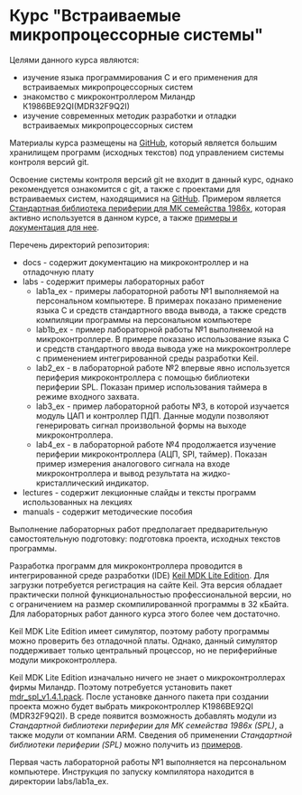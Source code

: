 # Курс "Встраиваемые микропроцессорные системы"

Целями данного курса являются:

* изучение языка программирования C и его применения для встраиваемых
  микропроцессорных систем
* знакомство с микроконтроллером Миландр К1986ВЕ92QI(MDR32F9Q2I)
* изучение современных методик разработки и отладки встраиваемых
  микропроцессорных систем

Материалы курса размещены на [GitHub](https://github.com),
который является большим хранилищем программ (исходных текстов)
под управлением системы контроля версий git.

Освоение системы контроля версий git не входит в данный курс,
однако рекомендуется ознакомится с git, а также с проектами для встраиваемых
систем, находящимися на [GitHub](https://github.com).
Примером является
[Стандартная библиотека периферии для МК семейства 1986x](https://github.com/eldarkg/emdr1986x-std-per-lib),
которая активно используется в данном курсе, а также
[примеры и документация для нее](https://github.com/eldarkg/emdr1986x-std-per-lib-doc).

Перечень директорий репозитория:

* docs - содержит документацию на микроконтроллер и на отладочную плату
* labs - содержит примеры лабораторных работ
  * lab1a_ex - примеры лабораторной работы №1 выполняемой на персональном
    компьютере. В примерах показано применение языка C и
    средств стандартного ввода вывода,
    а также средств компиляции программы на персональном компьютере
  * lab1b_ex - пример лабораторной работы №1 выполняемой на микроконтроллере.
    В примере показано использование языка C и средств стандартного ввода вывода
    уже на микроконтроллере с применением интегрированной среды разработки Keil.
  * lab2_ex - в лабораторной работе №2 впервые явно используется периферия
    микроконтроллера с помощью библиотеки периферии SPL. Показан пример
    использования таймера в режиме входного захвата.
  * lab3_ex - пример лабораторной работы №3, в которой изучается модуль ЦАП и
    контроллер ПДП. Данные модули позволяют генерировать сигнал произвольной
    формы на выходе микроконтроллера.
  * lab4_ex - в лабораторной работе №4 продолжается изучение периферии
    микроконтроллера (АЦП, SPI, таймер). Показан пример измерения аналогового
    сигнала на входе микроконтроллера и вывод результата
    на жидко-кристаллический индикатор.
* lectures - содержит лекционные слайды и тексты программ
  использованных на лекциях
* manuals - содержит методические пособия

Выполнение лабораторных работ предполагает предварительную
самостоятельную подготовку: подготовка проекта, исходных текстов программы.

Разработка программ для микроконтроллера проводится
в интегрированной среде разработки (IDE)
[Keil MDK Lite Edition](http://www2.keil.com/mdk5/editions/lite).
Для загрузки потребуется регистрация на сайте Keil.
Эта версия обладает практически полной функциональностью профессиональной версии,
но с ограничением на размер скомпилированной программы в 32 кБайта.
Для лабораторных работ данного курса этого более чем достаточно.

Keil MDK Lite Edition имеет симулятор, поэтому работу программы
можно проверить без отладочной платы. Однако, данный симулятор поддерживает
только центральный процессор, но не периферийные модули микроконтроллера.

Keil MDK Lite Edition изначально ничего не знает о микроконтроллерах
фирмы Миландр. Поэтому потребуется установить пакет
[mdr_spl_v1.4.1.pack](https://ic.milandr.ru/upload/iblock/b7c/b7cac540c48efc2c8ca688318a1ddd18.rar).
После установке данного пакета при создании проекта можно будет выбрать
микроконтроллер К1986ВЕ92QI (MDR32F9Q2I). В среде появится возможность
добавлять модули из *Стандартной библиотеки периферии для МК семейства 1986x (SPL)*,
а также модули от компании ARM.
Сведения об применении *Стандартной библиотеки периферии (SPL)* можно получить из
[примеров](https://github.com/eldarkg/emdr1986x-std-per-lib-doc).

Первая часть лабораторной работы №1 выполняется на персональном компьютере.
Инструкция по запуску компилятора находится в директории labs/lab1a_ex.
